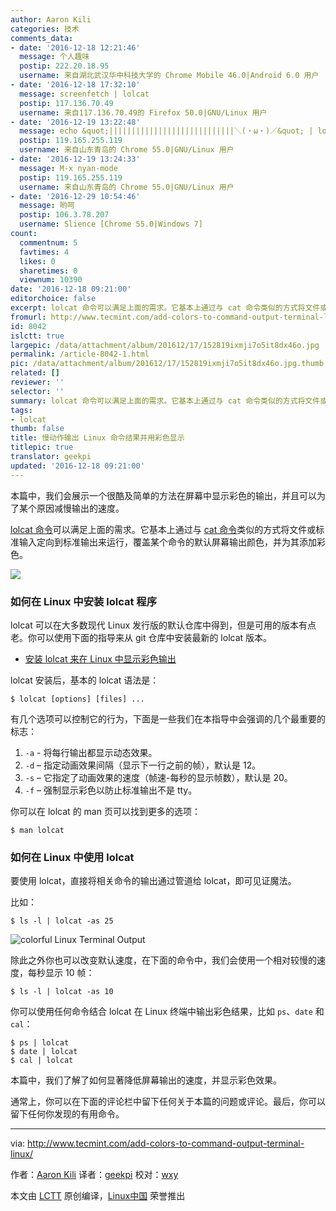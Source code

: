 ```yaml
---
author: Aaron Kili
categories: 技术
comments_data:
- date: '2016-12-18 12:21:46'
  message: 个人趣味
  postip: 222.20.18.95
  username: 来自湖北武汉华中科技大学的 Chrome Mobile 46.0|Android 6.0 用户
- date: '2016-12-18 17:32:10'
  message: screenfetch | lolcat
  postip: 117.136.70.49
  username: 来自117.136.70.49的 Firefox 50.0|GNU/Linux 用户
- date: '2016-12-19 13:22:48'
  message: echo &quot;||||||||||||||||||||||||||||＼(・ω・)／&quot; | lolcat -ad 400
  postip: 119.165.255.119
  username: 来自山东青岛的 Chrome 55.0|GNU/Linux 用户
- date: '2016-12-19 13:24:33'
  message: M-x nyan-mode
  postip: 119.165.255.119
  username: 来自山东青岛的 Chrome 55.0|GNU/Linux 用户
- date: '2016-12-29 10:54:46'
  message: 哟呵
  postip: 106.3.78.207
  username: Slience [Chrome 55.0|Windows 7]
count:
  commentnum: 5
  favtimes: 4
  likes: 0
  sharetimes: 0
  viewnum: 10390
date: '2016-12-18 09:21:00'
editorchoice: false
excerpt: lolcat 命令可以满足上面的需求。它基本上通过与 cat 命令类似的方式将文件或标准输入定向到标准输出来运行，覆盖某个命令的默认屏幕输出颜色，并为其添加彩色。
fromurl: http://www.tecmint.com/add-colors-to-command-output-terminal-linux/
id: 8042
islctt: true
largepic: /data/attachment/album/201612/17/152819ixmji7o5it8dx46o.jpg
permalink: /article-8042-1.html
pic: /data/attachment/album/201612/17/152819ixmji7o5it8dx46o.jpg.thumb.jpg
related: []
reviewer: ''
selector: ''
summary: lolcat 命令可以满足上面的需求。它基本上通过与 cat 命令类似的方式将文件或标准输入定向到标准输出来运行，覆盖某个命令的默认屏幕输出颜色，并为其添加彩色。
tags:
- lolcat
thumb: false
title: 慢动作输出 Linux 命令结果并用彩色显示
titlepic: true
translator: geekpi
updated: '2016-12-18 09:21:00'
---
```


本篇中，我们会展示一个很酷及简单的方法在屏幕中显示彩色的输出，并且可以为了某个原因减慢输出的速度。


[lolcat 命令](/article-5798-1.html)可以满足上面的需求。它基本上通过与 [cat 命令](http://www.tecmint.com/13-basic-cat-command-examples-in-linux/)类似的方式将文件或标准输入定向到标准输出来运行，覆盖某个命令的默认屏幕输出颜色，并为其添加彩色。


![](/data/attachment/album/201612/17/152819ixmji7o5it8dx46o.jpg)


### 如何在 Linux 中安装 lolcat 程序


lolcat 可以在大多数现代 Linux 发行版的默认仓库中得到，但是可用的版本有点老。你可以使用下面的指导来从 git 仓库中安装最新的 lolcat 版本。


* [安装 lolcat 来在 Linux 中显示彩色输出](/article-5798-1.html)


lolcat 安装后，基本的 lolcat 语法是：



```
$ lolcat [options] [files] ...

```

有几个选项可以控制它的行为，下面是一些我们在本指导中会强调的几个最重要的标志：


1. `-a` - 将每行输出都显示动态效果。
2. `-d` – 指定动画效果间隔（显示下一行之前的帧），默认是 12。
3. `-s` – 它指定了动画效果的速度（帧速-每秒的显示帧数），默认是 20。
4. `-f` – 强制显示彩色以防止标准输出不是 tty。


你可以在 lolcat 的 man 页可以找到更多的选项：



```
$ man lolcat 

```

### 如何在 Linux 中使用 lolcat


要使用 lolcat，直接将相关命令的输出通过管道给 lolcat，即可见证魔法。


比如：



```
$ ls -l | lolcat -as 25

```

![colorful Linux Terminal Output](/data/attachment/album/201612/17/152851sllb8bcnriq8bw8x.gif)


除此之外你也可以改变默认速度，在下面的命令中，我们会使用一个相对较慢的速度，每秒显示 10 帧：



```
$ ls -l | lolcat -as 10

```

你可以使用任何命令结合 lolcat 在 Linux 终端中输出彩色结果，比如 `ps`、`date` 和 `cal`：



```
$ ps | lolcat
$ date | lolcat
$ cal | lolcat

```

本篇中，我们了解了如何显著降低屏幕输出的速度，并显示彩色效果。


通常上，你可以在下面的评论栏中留下任何关于本篇的问题或评论。最后，你可以留下任何你发现的有用命令。




---


via: <http://www.tecmint.com/add-colors-to-command-output-terminal-linux/>


作者：[Aaron Kili](http://www.tecmint.com/author/aaronkili/) 译者：[geekpi](https://github.com/geekpi) 校对：[wxy](https://github.com/wxy)


本文由 [LCTT](https://github.com/LCTT/TranslateProject) 原创编译，[Linux中国](https://linux.cn/) 荣誉推出